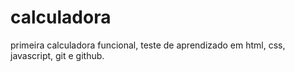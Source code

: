 # calculadora
primeira calculadora funcional, teste de aprendizado em html, css, javascript, git e github.
